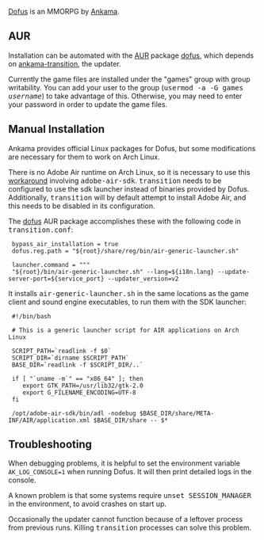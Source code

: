 [Dofus](http://www.dofus.com) is an MMORPG by [Ankama](http://www.ankama.com).

## AUR

Installation can be automated with the [AUR](/index.php/AUR "AUR") package [dofus](https://aur.archlinux.org/packages/dofus/), which depends on [ankama-transition](https://aur.archlinux.org/packages/ankama-transition/), the updater.

Currently the game files are installed under the "games" group with group writability. You can add your user to the group (<tt>usermod -a -G games _username_</tt>) to take advantage of this. Otherwise, you may need to enter your password in order to update the game files.

## Manual Installation

Ankama provides official Linux packages for Dofus, but some modifications are necessary for them to work on Arch Linux.

There is no Adobe Air runtime on Arch Linux, so it is necessary to use this [workaround](/index.php/Adobe_AIR "Adobe AIR") involving <tt>adobe-air-sdk</tt>. <tt>transition</tt> needs to be configured to use the sdk launcher instead of binaries provided by Dofus. Additionally, <tt>transition</tt> will by default attempt to install Adobe Air, and this needs to be disabled in its configuration.

The [dofus](https://aur.archlinux.org/packages/dofus/) AUR package accomplishes these with the following code in <tt>transition.conf</tt>:

```
 bypass_air_installation = true
 dofus.reg.path = "${root}/share/reg/bin/air-generic-launcher.sh"

 launcher.command = """
 "${root}/bin/air-generic-launcher.sh" --lang=${i18n.lang} --update-server-port=${service_port} --updater_version=v2

```

It installs <tt>air-generic-launcher.sh</tt> in the same locations as the game client and sound engine executables, to run them with the SDK launcher:

```
 #!/bin/bash

 # This is a generic launcher script for AIR applications on Arch Linux

 SCRIPT_PATH=`readlink -f $0`
 SCRIPT_DIR=`dirname $SCRIPT_PATH`
 BASE_DIR=`readlink -f $SCRIPT_DIR/..`

 if [ "`uname -m`" == "x86_64" ]; then
 	export GTK_PATH=/usr/lib32/gtk-2.0
 	export G_FILENAME_ENCODING=UTF-8
 fi

 /opt/adobe-air-sdk/bin/adl -nodebug $BASE_DIR/share/META-INF/AIR/application.xml $BASE_DIR/share -- $*

```

## Troubleshooting

When debugging problems, it is helpful to set the environment variable `AK_LOG_CONSOLE=1` when running Dofus. It will then print detailed logs in the console.

A known problem is that some systems require <tt>unset SESSION_MANAGER</tt> in the environment, to avoid crashes on start up.

Occasionally the updater cannot function because of a leftover process from previous runs. Killing <tt>transition</tt> processes can solve this problem.